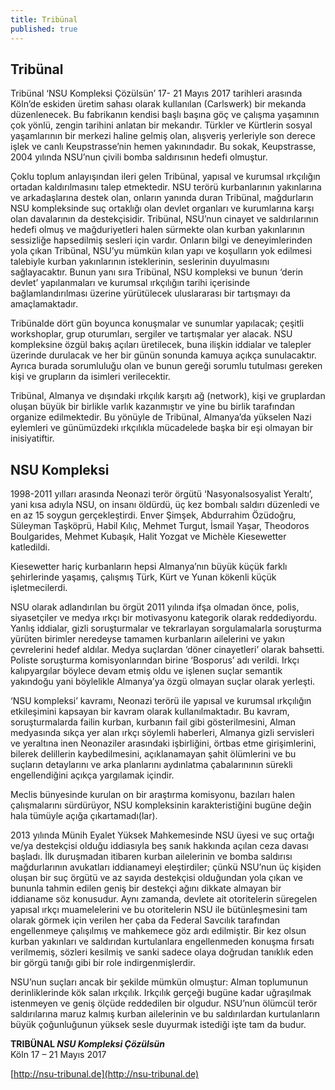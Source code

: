```yaml
---
title: Tribünal
published: true
---
```


## Tribünal

Tribünal ‘NSU Kompleksi Çözülsün’ 17- 21 Mayıs 2017 tarihleri arasında Köln’de eskiden üretim sahası olarak kullanılan (Carlswerk) bir mekanda düzenlenecek. Bu fabrikanın kendisi başlı başına göç ve çalışma yaşamının çok yönlü, zengin tarihini anlatan bir mekandır. Türkler ve Kürtlerin sosyal yaşamlarının bir merkezi haline gelmiş olan, alışveriş yerleriyle son derece işlek ve canlı Keupstrasse’nin hemen yakınındadır. Bu sokak, Keupstrasse, 2004 yılında NSU’nun çivili bomba saldırısının hedefi olmuştur.   
  
Çoklu toplum anlayışından ileri gelen Tribünal, yapısal ve kurumsal ırkçılığın ortadan kaldırılmasını talep etmektedir. NSU terörü kurbanlarının yakınlarına ve arkadaşlarına destek olan, onların yanında duran Tribünal, mağdurların NSU kompleksinde suç ortaklığı olan devlet organları ve kurumlarına karşı olan davalarının da destekçisidir. Tribünal, NSU’nun cinayet ve saldırılarının hedefi olmuş ve mağduriyetleri halen sürmekte olan kurban yakınlarının sessizliğe hapsedilmiş sesleri için vardır. Onların bilgi ve deneyimlerinden yola çıkan Tribünal, NSU’yu mümkün kılan yapı ve koşulların yok edilmesi talebiyle kurban yakınlarının isteklerinin, seslerinin duyulmasını sağlayacaktır. Bunun yanı sıra Tribünal, NSU kompleksi ve bunun ‘derin devlet’ yapılanmaları ve kurumsal ırkçılığın tarihi içerisinde bağlamlandırılması üzerine yürütülecek uluslararası bir tartışmayı da amaçlamaktadır.   
  
Tribünalde dört gün boyunca konuşmalar ve sunumlar yapılacak; çeşitli workshoplar, grup oturumları, sergiler ve tartışmalar yer alacak. NSU kompleksine özgül bakış açıları üretilecek, buna ilişkin iddialar ve talepler üzerinde durulacak ve her bir günün sonunda kamuya açıkça sunulacaktır. Ayrıca burada sorumluluğu olan ve bunun gereği sorumlu tutulması gereken kişi ve grupların da isimleri verilecektir.    
  
Tribünal, Almanya ve dışındaki ırkçılık karşıtı ağ (network), kişi ve gruplardan oluşan büyük bir birlikle varlık kazanmıştır ve yine bu birlik tarafından organize edilmektedir. Bu yönüyle de Tribünal, Almanya’da yükselen Nazi eylemleri ve günümüzdeki ırkçılıkla mücadelede başka bir eşi olmayan bir inisiyatiftir.   
  
## NSU Kompleksi  
  
1998-2011 yılları arasında Neonazi terör örgütü ‘Nasyonalsosyalist Yeraltı’, yani kısa adıyla NSU, on insanı öldürdü, üç kez bombalı saldırı düzenledi ve en az 15 soygun gerçekleştirdi. Enver Şimşek, Abdurrahim Özüdoğru, Süleyman Taşköprü, Habil Kılıç, Mehmet Turgut, İsmail Yaşar, Theodoros Boulgarides, Mehmet Kubaşık, Halit Yozgat ve Michèle Kiesewetter katledildi.  
  
Kiesewetter hariç kurbanların hepsi Almanya’nın büyük küçük farklı şehirlerinde yaşamış, çalışmış Türk, Kürt ve Yunan kökenli küçük işletmecilerdi.  
  
NSU olarak adlandırılan bu örgüt 2011 yılında ifşa olmadan önce, polis, siyasetçiler ve medya ırkçı bir motivasyonu kategorik olarak reddediyordu. Yanlış iddialar, gizli soruşturmalar ve tekrarlayan sorgulamalarla soruşturma yürüten birimler neredeyse tamamen kurbanların ailelerini ve yakın çevrelerini hedef aldılar. Medya suçlardan ‘döner cinayetleri’ olarak bahsetti. Poliste soruşturma komisyonlarından birine ‘Bosporus’ adı verildi. Irkçı kalıpyargılar böylece devam etmiş oldu ve işlenen suçlar semantik yakındoğu yani böylelikle Almanya’ya özgü olmayan suçlar olarak yerleşti.    
  
‘NSU kompleksi’ kavramı, Neonazi terörü ile yapısal ve kurumsal ırkçılığın etkileşimini kapsayan bir kavram olarak kullanılmaktadır. Bu kavram, soruşturmalarda failin kurban, kurbanın fail gibi gösterilmesini, Alman medyasında sıkça yer alan ırkçı söylemli haberleri, Almanya gizli servisleri ve yeraltına inen Neonaziler arasındaki işbirliğini, örtbas etme girişimlerini, bilerek delillerin kaybedilmesini, açıklanamayan şahit ölümlerini ve bu suçların detaylarını ve arka planlarını aydınlatma çabalarınının sürekli engellendiğini açıkça yargılamak içindir.  
  
Meclis bünyesinde kurulan on bir araştırma komisyonu, bazıları halen çalışmalarını sürdürüyor, NSU kompleksinin karakteristiğini bugüne değin hala tümüyle açığa çıkartamadı(lar).    
  
2013 yılında Münih Eyalet Yüksek Mahkemesinde NSU üyesi ve suç ortağı ve/ya destekçisi olduğu iddiasıyla beş sanık hakkında açılan ceza davası başladı. İlk duruşmadan itibaren kurban ailelerinin ve bomba saldırısı mağdurlarının avukatları iddianameyi eleştirdiler; çünkü NSU’nun üç kişiden oluşan bir suç örgütü ve az sayıda destekçisi olduğundan yola çıkan ve bununla tahmin edilen geniş bir destekçi ağını dikkate almayan bir iddianame söz konusudur. Aynı zamanda, devlete ait otoritelerin süregelen yapısal ırkçı muamelelerini ve bu otoritelerin NSU ile bütünleşmesini tam olarak görmek için verilen her çaba da Federal Savcılık tarafından engellenmeye çalışılmış ve mahkemece göz ardı edilmiştir. Bir kez olsun kurban yakınları ve saldırıdan kurtulanlara engellenmeden konuşma fırsatı verilmemiş, sözleri kesilmiş ve sanki sadece olaya doğrudan tanıklık eden bir görgü tanığı gibi bir role indirgenmişlerdir.  
  
NSU’nun suçları ancak bir şekilde mümkün olmuştur: Alman toplumunun derinliklerinde kök salan ırkçılık. Irkçılık gerçeği bugüne kadar uğraşılmak istenmeyen ve geniş ölçüde reddedilen bir olgudur. NSU’nun ölümcül terör saldırılarına maruz kalmış kurban ailelerinin ve bu saldırılardan kurtulanların büyük çoğunluğunun yüksek sesle duyurmak istediği işte tam da budur.    
  
**TRIBÜNAL _NSU Kompleksi Çözülsün_**<br>
Köln 17 – 21 Mayıs 2017
  
[http://nsu-tribunal.de](http://nsu-tribunal.de)


